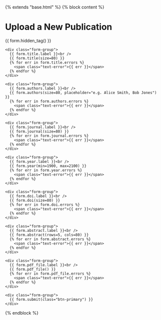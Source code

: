 {% extends "base.html" %}
{% block content %}
  <h1>Upload a New Publication</h1>
  <form method="POST" enctype="multipart/form-data">
    {{ form.hidden_tag() }}

    <div class="form-group">
      {{ form.title.label }}<br />
      {{ form.title(size=80) }}
      {% for err in form.title.errors %}
        <span class="text-error">{{ err }}</span>
      {% endfor %}
    </div>

    <div class="form-group">
      {{ form.authors.label }}<br />
      {{ form.authors(size=80, placeholder="e.g. Alice Smith, Bob Jones") }}
      {% for err in form.authors.errors %}
        <span class="text-error">{{ err }}</span>
      {% endfor %}
    </div>

    <div class="form-group">
      {{ form.journal.label }}<br />
      {{ form.journal(size=80) }}
      {% for err in form.journal.errors %}
        <span class="text-error">{{ err }}</span>
      {% endfor %}
    </div>

    <div class="form-group">
      {{ form.year.label }}<br />
      {{ form.year(min=1900, max=2100) }}
      {% for err in form.year.errors %}
        <span class="text-error">{{ err }}</span>
      {% endfor %}
    </div>

    <div class="form-group">
      {{ form.doi.label }}<br />
      {{ form.doi(size=80) }}
      {% for err in form.doi.errors %}
        <span class="text-error">{{ err }}</span>
      {% endfor %}
    </div>

    <div class="form-group">
      {{ form.abstract.label }}<br />
      {{ form.abstract(rows=5, cols=80) }}
      {% for err in form.abstract.errors %}
        <span class="text-error">{{ err }}</span>
      {% endfor %}
    </div>

    <div class="form-group">
      {{ form.pdf_file.label }}<br />
      {{ form.pdf_file() }}
      {% for err in form.pdf_file.errors %}
        <span class="text-error">{{ err }}</span>
      {% endfor %}
    </div>

    <div class="form-group">
      {{ form.submit(class="btn-primary") }}
    </div>
  </form>
{% endblock %}
